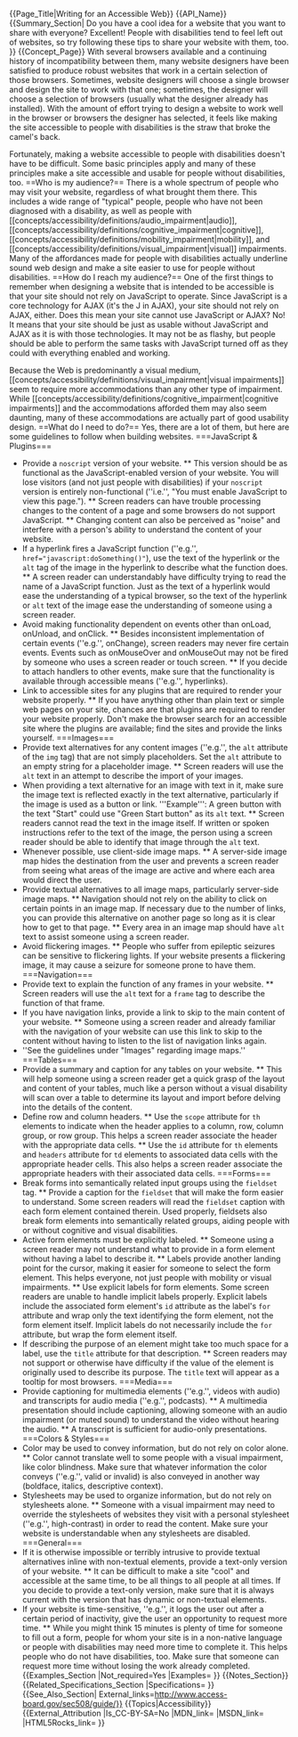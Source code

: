 {{Page_Title|Writing for an Accessible Web}}
{{API_Name}}
{{Summary_Section|
Do you have a cool idea for a website that you want to share with everyone? Excellent! People with disabilities tend to feel left out of websites, so try following these tips to share your website with them, too.
}}
{{Concept_Page}}
With several browsers available and a continuing history of incompatibility between them, many website designers have been satisfied to produce robust websites that work in a certain selection of those browsers. Sometimes, website designers will choose a single browser and design the site to work with that one; sometimes, the designer will choose a selection of browsers (usually what the designer already has installed). With the amount of effort trying to design a website to work well in the browser or browsers the designer has selected, it feels like making the site accessible to people with disabilities is the straw that broke the camel's back.

Fortunately, making a website accessible to people with disabilities doesn't have to be difficult. Some basic principles apply and many of these principles make a site accessible and usable for people without disabilities, too.
==Who is my audience?==
There is a whole spectrum of people who may visit your website, regardless of what brought them there. This includes a wide range of "typical" people, people who have not been diagnosed with a disability, as well as people with [[concepts/accessibility/definitions/audio_impairment|audio]], [[concepts/accessibility/definitions/cognitive_impairment|cognitive]], [[concepts/accessibility/definitions/mobility_impairment|mobility]], and [[concepts/accessibility/definitions/visual_impairment|visual]] impairments. Many of the affordances made for people with disabilities actually underline sound web design and make a site easier to use for people without disabilities.
==How do I reach my audience?==
One of the first things to remember when designing a website that is intended to be accessible is that your site should not rely on JavaScript to operate. Since JavaScript is a core technology for AJAX (it's the J in AJAX), your site should not rely on AJAX, either. Does this mean your site cannot use JavaScript or AJAX? No! It means that your site should be just as usable without JavaScript and AJAX as it is with those technologies. It may not be as flashy, but people should be able to perform the same tasks with JavaScript turned off as they could with everything enabled and working.

Because the Web is predominantly a visual medium, [[concepts/accessibility/definitions/visual_impairment|visual impairments]] seem to require more accommodations than any other type of impairment. While [[concepts/accessibility/definitions/cognitive_impairment|cognitive impairments]] and the accommodations afforded them may also seem daunting, many of these accommodations are actually part of good usability design.
==What do I need to do?==
Yes, there are a lot of them, but here are some guidelines to follow when building websites.
===JavaScript & Plugins===
* Provide a <code>noscript</code> version of your website.
** This version should be as functional as the JavaScript-enabled version of your website. You will lose visitors (and not just people with disabilities) if your <code>noscript</code> version is entirely non-functional (''i.e.'', "You must enable JavaScript to view this page.").
** Screen readers can have trouble processing changes to the content of a page and some browsers do not support JavaScript.
** Changing content can also be perceived as "noise" and interfere with a person's ability to understand the content of your website.
* If a hyperlink fires a JavaScript function (''e.g.'', <code>href="javascript:doSomething()"</code>), use the text of the hyperlink or the <code>alt</code> tag of the image in the hyperlink to describe what the function does.
** A screen reader can understandably have difficulty trying to read the name of a JavaScript function. Just as the text of a hyperlink would ease the understanding of a typical browser, so the text of the hyperlink or <code>alt</code> text of the image ease the understanding of someone using a screen reader.
* Avoid making functionality dependent on events other than onLoad, onUnload, and onClick.
** Besides inconsistent implementation of certain events (''e.g.'', onChange), screen readers may never fire certain events. Events such as onMouseOver and onMouseOut may not be fired by someone who uses a screen reader or touch screen.
** If you decide to attach handlers to other events, make sure that the functionality is available through accessible means (''e.g.'', hyperlinks).
* Link to accessible sites for any plugins that are required to render your website properly.
** If you have anything other than plain text or simple web pages on your site, chances are that plugins are required to render your website properly. Don't make the browser search for an accessible site where the plugins are available; find the sites and provide the links yourself.
===Images===
* Provide text alternatives for any content images (''e.g.'', the <code>alt</code> attribute of the <code>img</code> tag) that are not simply placeholders. Set the <code>alt</code> attribute to an empty string for a placeholder image.
** Screen readers will use the <code>alt</code> text in an attempt to describe the import of your images.
* When providing a text alternative for an image with text in it, make sure the image text is reflected exactly in the text alternative, particularly if the image is used as a button or link. '''Example''': A green button with the text "Start" could use "Green Start button" as its <code>alt</code> text.
** Screen readers cannot read the text in the image itself. If written or spoken instructions refer to the text of the image, the person using a screen reader should be able to identify that image through the <code>alt</code> text.
* Whenever possible, use client-side image maps.
** A server-side image map hides the destination from the user and prevents a screen reader from seeing what areas of the image are active and where each area would direct the user.
* Provide textual alternatives to all image maps, particularly server-side image maps.
** Navigation should not rely on the ability to click on certain points in an image map. If necessary due to the number of links, you can provide this alternative on another page so long as it is clear how to get to that page.
** Every area in an image map should have <code>alt</code> text to assist someone using a screen reader.
* Avoid flickering images.
** People who suffer from epileptic seizures can be sensitive to flickering lights. If your website presents a flickering image, it may cause a seizure for someone prone to have them.
===Navigation===
* Provide text to explain the function of any frames in your website.
** Screen readers will use the <code>alt</code> text for a <code>frame</code> tag to describe the function of that frame.
* If you have navigation links, provide a link to skip to the main content of your website.
** Someone using a screen reader and already familiar with the navigation of your website can use this link to skip to the content without having to listen to the list of navigation links again.
* ''See the guidelines under "Images" regarding image maps.''
===Tables===
* Provide a summary and caption for any tables on your website.
** This will help someone using a screen reader get a quick grasp of the layout and content of your tables, much like a person without a visual disability will scan over a table to determine its layout and import before delving into the details of the content.
* Define row and column headers.
** Use the <code>scope</code> attribute for <code>th</code> elements to indicate when the header applies to a column, row, column group, or row group. This helps a screen reader associate the header with the appropriate data cells.
** Use the <code>id</code> attribute for <code>th</code> elements and <code>headers</code> attribute for <code>td</code> elements to associated data cells with the appropriate header cells. This also helps a screen reader associate the appropriate headers with their associated data cells.
===Forms===
* Break forms into semantically related input groups using the <code>fieldset</code> tag.
** Provide a caption for the <code>fieldset</code> that will make the form easier to understand. Some screen readers will read the <code>fieldset</code> caption with each form element contained therein. Used properly, fieldsets also break form elements into semantically related groups, aiding people with or without cognitive and visual disabilities.
* Active form elements must be explicitly labeled.
** Someone using a screen reader may not understand what to provide in a form element without having a label to describe it.
** Labels provide another landing point for the cursor, making it easier for someone to select the form element. This helps everyone, not just people with mobility or visual impairments.
** Use explicit labels for form elements. Some screen readers are unable to handle implicit labels properly. Explicit labels include the associated form element's <code>id</code> attribute as the label's <code>for</code> attribute and wrap only the text identifying the form element, not the form element itself. Implicit labels do not necessarily include the <code>for</code> attribute, but wrap the form element itself.
* If describing the purpose of an element might take too much space for a label, use the <code>title</code> attribute for that description.
** Screen readers may not support or otherwise have difficulty if the value of the element is originally used to describe its purpose. The <code>title</code> text will appear as a tooltip for most browsers.
===Media===
* Provide captioning for multimedia elements (''e.g.'', videos with audio) and transcripts for audio media (''e.g.'', podcasts).
** A multimedia presentation should include captioning, allowing someone with an audio impairment (or muted sound) to understand the video without hearing the audio.
** A transcript is sufficient for audio-only presentations.
===Colors & Styles===
* Color may be used to convey information, but do not rely on color alone.
** Color cannot translate well to some people with a visual impairment, like color blindness. Make sure that whatever information the color conveys (''e.g.'', valid or invalid) is also conveyed in another way (boldface, italics, descriptive context).
* Stylesheets may be used to organize information, but do not rely on stylesheets alone.
** Someone with a visual impairment may need to override the stylesheets of websites they visit with a personal stylesheet (''e.g.'', high-contrast) in order to read the content. Make sure your website is understandable when any stylesheets are disabled.
===General===
* If it is otherwise impossible or terribly intrusive to provide textual alternatives inline with non-textual elements, provide a text-only version of your website.
** It can be difficult to make a site "cool" and accessible at the same time, to be all things to all people at all times. If you decide to provide a text-only version, make sure that it is always current with the version that has dynamic or non-textual elements.
* If your website is time-sensitive, ''e.g.'', it logs the user out after a certain period of inactivity, give the user an opportunity to request more time.
** While you might think 15 minutes is plenty of time for someone to fill out a form, people for whom your site is in a non-native language or people with disabilities may need more time to complete it. This helps people who do not have disabilities, too. Make sure that someone can request more time without losing the work already completed.
{{Examples_Section
|Not_required=Yes
|Examples=
}}
{{Notes_Section}}
{{Related_Specifications_Section
|Specifications=
}}
{{See_Also_Section|
External_links=http://www.access-board.gov/sec508/guide/}}
{{Topics|Accessibility}}
{{External_Attribution
|Is_CC-BY-SA=No
|MDN_link=
|MSDN_link=
|HTML5Rocks_link=
}}